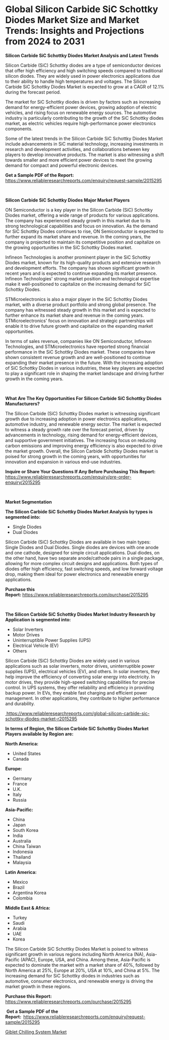 <p><h1>Global Silicon Carbide SiC Schottky Diodes Market Size and Market Trends: Insights and Projections from 2024 to 2031</h1></p><p><strong>Silicon Carbide SiC Schottky Diodes Market Analysis and Latest Trends</strong></p>
<p><p>Silicon Carbide (SiC) Schottky diodes are a type of semiconductor devices that offer high efficiency and high switching speeds compared to traditional silicon diodes. They are widely used in power electronics applications due to their ability to handle high temperatures and voltages. The Silicon Carbide SiC Schottky Diodes Market is expected to grow at a CAGR of 12.1% during the forecast period.</p><p>The market for SiC Schottky diodes is driven by factors such as increasing demand for energy-efficient power devices, growing adoption of electric vehicles, and rising focus on renewable energy sources. The automotive industry is particularly contributing to the growth of the SiC Schottky diodes market, as electric vehicles require high-performance power electronics components.</p><p>Some of the latest trends in the Silicon Carbide SiC Schottky Diodes Market include advancements in SiC material technology, increasing investments in research and development activities, and collaborations between key players to develop innovative products. The market is also witnessing a shift towards smaller and more efficient power devices to meet the growing demand for compact and powerful electronic devices.</p></p>
<p><strong>Get a Sample PDF of the Report:&nbsp;</strong> <a href="https://www.reliableresearchreports.com/enquiry/request-sample/2015295">https://www.reliableresearchreports.com/enquiry/request-sample/2015295</a></p>
<p>&nbsp;</p>
<p><strong>Silicon Carbide SiC Schottky Diodes Major Market Players</strong></p>
<p><p>ON Semiconductor is a key player in the Silicon Carbide (SiC) Schottky Diodes market, offering a wide range of products for various applications. The company has experienced steady growth in this market due to its strong technological capabilities and focus on innovation. As the demand for SiC Schottky Diodes continues to rise, ON Semiconductor is expected to further expand its market share and revenue. In the coming years, the company is projected to maintain its competitive position and capitalize on the growing opportunities in the SiC Schottky Diodes market.</p><p>Infineon Technologies is another prominent player in the SiC Schottky Diodes market, known for its high-quality products and extensive research and development efforts. The company has shown significant growth in recent years and is expected to continue expanding its market presence. Infineon Technologies' strong market position and technological expertise make it well-positioned to capitalize on the increasing demand for SiC Schottky Diodes.</p><p>STMicroelectronics is also a major player in the SiC Schottky Diodes market, with a diverse product portfolio and strong global presence. The company has witnessed steady growth in this market and is expected to further enhance its market share and revenue in the coming years. STMicroelectronics' focus on innovation and strategic partnerships will enable it to drive future growth and capitalize on the expanding market opportunities.</p><p>In terms of sales revenue, companies like ON Semiconductor, Infineon Technologies, and STMicroelectronics have reported strong financial performance in the SiC Schottky Diodes market. These companies have shown consistent revenue growth and are well-positioned to continue expanding their market presence in the future. With the increasing adoption of SiC Schottky Diodes in various industries, these key players are expected to play a significant role in shaping the market landscape and driving further growth in the coming years.</p></p>
<p>&nbsp;</p>
<p><strong>What Are The Key Opportunities For Silicon Carbide SiC Schottky Diodes Manufacturers?</strong></p>
<p><p>The Silicon Carbide (SiC) Schottky Diodes market is witnessing significant growth due to increasing adoption in power electronics applications, automotive industry, and renewable energy sector. The market is expected to witness a steady growth rate over the forecast period, driven by advancements in technology, rising demand for energy-efficient devices, and supportive government initiatives. The increasing focus on reducing carbon emissions and improving energy efficiency is also expected to drive the market growth. Overall, the Silicon Carbide Schottky Diodes market is poised for strong growth in the coming years, with opportunities for innovation and expansion in various end-use industries.</p></p>
<p><strong>Inquire or Share Your Questions If Any Before Purchasing This Report:</strong> <a href="https://www.reliableresearchreports.com/enquiry/pre-order-enquiry/2015295">https://www.reliableresearchreports.com/enquiry/pre-order-enquiry/2015295</a></p>
<p>&nbsp;</p>
<p><strong>Market Segmentation</strong></p>
<p><strong>The Silicon Carbide SiC Schottky Diodes Market Analysis by types is segmented into:</strong></p>
<p><ul><li>Single Diodes</li><li>Dual Diodes</li></ul></p>
<p><p>Silicon Carbide (SiC) Schottky Diodes are available in two main types: Single Diodes and Dual Diodes. Single diodes are devices with one anode and one cathode, designed for simple circuit applications. Dual diodes, on the other hand, have two separate anode/cathode pairs in a single package, allowing for more complex circuit designs and applications. Both types of diodes offer high efficiency, fast switching speeds, and low forward voltage drop, making them ideal for power electronics and renewable energy applications.</p></p>
<p><strong>Purchase this Report:&nbsp;</strong><a href="https://www.reliableresearchreports.com/purchase/2015295">https://www.reliableresearchreports.com/purchase/2015295</a></p>
<p>&nbsp;</p>
<p><strong>The Silicon Carbide SiC Schottky Diodes Market Industry Research by Application is segmented into:</strong></p>
<p><ul><li>Solar Inverters</li><li>Motor Drives</li><li>Uninterruptible Power Supplies (UPS)</li><li>Electrical Vehicle (EV)</li><li>Others</li></ul></p>
<p><p>Silicon Carbide (SiC) Schottky Diodes are widely used in various applications such as solar inverters, motor drives, uninterruptible power supplies (UPS), electrical vehicles (EV), and others. In solar inverters, they help improve the efficiency of converting solar energy into electricity. In motor drives, they provide high-speed switching capabilities for precise control. In UPS systems, they offer reliability and efficiency in providing backup power. In EVs, they enable fast charging and efficient power management. In other applications, they contribute to higher performance and durability.</p></p>
<p><a href="https://www.reliableresearchreports.com/global-silicon-carbide-sic-schottky-diodes-market-r2015295">&nbsp;https://www.reliableresearchreports.com/global-silicon-carbide-sic-schottky-diodes-market-r2015295</a></p>
<p><strong>In terms of Region, the Silicon Carbide SiC Schottky Diodes Market Players available by Region are:</strong></p>
<p>
    <p> <strong> North America: </strong>
        <ul>
            <li>United States</li>
            <li>Canada</li>
        </ul>
        </p> 
    <p> <strong> Europe: </strong>
        <ul>
            <li>Germany</li>
            <li>France</li>
            <li>U.K.</li>
            <li>Italy</li>
            <li>Russia</li>
        </ul>
        </p> 
    <p> <strong> Asia-Pacific: </strong>
        <ul>
            <li>China</li>
            <li>Japan</li>
            <li>South Korea</li>
            <li>India</li>
            <li>Australia</li>
            <li>China Taiwan</li>
            <li>Indonesia</li>
            <li>Thailand</li>
            <li>Malaysia</li>
        </ul>
        </p> 
    <p> <strong> Latin America: </strong>
        <ul>
            <li>Mexico</li>
            <li>Brazil</li>
            <li>Argentina Korea</li>
            <li>Colombia</li>
        </ul>
        </p> 
    <p> <strong> Middle East & Africa: </strong>
        <ul>
            <li>Turkey</li>
            <li>Saudi</li>
            <li>Arabia</li>
            <li>UAE</li>
            <li>Korea</li>
        </ul>
    </p>
    </p>
<p><p>The Silicon Carbide SiC Schottky Diodes Market is poised to witness significant growth in various regions including North America (NA), Asia-Pacific (APAC), Europe, USA, and China. Among these, Asia-Pacific is expected to dominate the market with a market share of 40%, followed by North America at 25%, Europe at 20%, USA at 10%, and China at 5%. The increasing demand for SiC Schottky diodes in industries such as automotive, consumer electronics, and renewable energy is driving the market growth in these regions.</p></p>
<p><strong>Purchase this Report: </strong><a href="https://www.reliableresearchreports.com/purchase/2015295">https://www.reliableresearchreports.com/purchase/2015295</a></p>
<p>&nbsp;<strong>Get a Sample PDF of the Report:&nbsp;&nbsp;</strong><a href="https://www.reliableresearchreports.com/enquiry/request-sample/2015295">https://www.reliableresearchreports.com/enquiry/request-sample/2015295</a></p>
<p><strong></strong></p>
<p><p><a href="https://github.com/peachesmcdowel1/Market-Research-Report-List-3/blob/main/giblet-chilling-system-market.md">Giblet Chilling System Market</a></p></p>